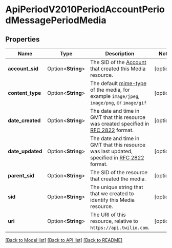 # ApiPeriodV2010PeriodAccountPeriodMessagePeriodMedia

## Properties

Name | Type | Description | Notes
------------ | ------------- | ------------- | -------------
**account_sid** | Option<**String**> | The SID of the [Account](https://www.twilio.com/docs/iam/api/account) that created this Media resource. | [optional]
**content_type** | Option<**String**> | The default [mime-type](https://en.wikipedia.org/wiki/Internet_media_type) of the media, for example `image/jpeg`, `image/png`, or `image/gif` | [optional]
**date_created** | Option<**String**> | The date and time in GMT that this resource was created specified in [RFC 2822](https://www.ietf.org/rfc/rfc2822.txt) format. | [optional]
**date_updated** | Option<**String**> | The date and time in GMT that this resource was last updated, specified in [RFC 2822](https://www.ietf.org/rfc/rfc2822.txt) format. | [optional]
**parent_sid** | Option<**String**> | The SID of the resource that created the media. | [optional]
**sid** | Option<**String**> | The unique string that that we created to identify this Media resource. | [optional]
**uri** | Option<**String**> | The URI of this resource, relative to `https://api.twilio.com`. | [optional]

[[Back to Model list]](../README.md#documentation-for-models) [[Back to API list]](../README.md#documentation-for-api-endpoints) [[Back to README]](../README.md)


